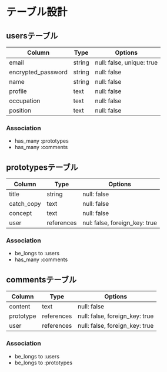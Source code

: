 # テーブル設計

## usersテーブル

| Column             | Type   | Options                   |
| ------------------ | ------ | ------------------------- |
| email              | string | null: false, unique: true |
| encrypted_password | string | null: false               |
| name               | string | null: false               |
| profile            | text   | null: false               |
| occupation         | text   | null: false               |
| position           | text   | null: false               |

### Association

- has_many :prototypes
- has_many :comments

## prototypesテーブル

| Column     | Type       | Options                       |
| ---------- | ---------- | ----------------------------- |
| title      | string     | null: false                   |
| catch_copy | text       | null: false                   |
| concept    | text       | null: false                   |
| user       | references | nul: false, foreign_key: true |

### Association

- be_longs to :users
- has_many :comments

## commentsテーブル

| Column    | Type       | Options                        |
| --------- | ---------- | ------------------------------ |
| content   | text       | null: false                    |
| prototype | references | null: false, foreign_key: true |
| user      | references | null: false, foreign_key: true |

### Association

- be_longs to :users
- be_longs to :prototypes
